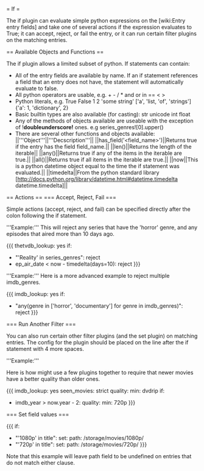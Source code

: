 = If =

The if plugin can evaluate simple python expressions on the [wiki:Entry entry fields] and take one of several actions if the expression evaluates to True; it can accept, reject, or fail the entry, or it can run certain filter plugins on the matching entries.

== Available Objects and Functions ==

The if plugin allows a limited subset of python. If statements can contain:
- All of the entry fields are available by name. If an if statement references a field that an entry does not have, the statement will automatically evaluate to false.
- All python operators are usable, e.g. + - / * and or in == < >
- Python literals, e.g. True False 1 2 'some string' ['a', 'list, 'of', 'strings'] {'a': 1, 'dictionary', 2}
- Basic builtin types are also available (for casting): str unicode int float
- Any of the methods of objects available are useable with the exception of !__doubleunderscore!__ ones. e.g series_genres![0].upper()
- There are several other functions and objects available:
||'''Object'''||'''Decscription'''||
||has_field('<field_name>')||Returns true if the entry has the field field_name.||
||len(<iterable>)||Returns the length of the iterable||
||any(<iterable>)||Returns true if any of the items in the iterable are true.||
||all(<iterable>)||Returns true if all items in the iterable are true.||
||now||This is a python datetime object equal to the time the if statement was evaluated.||
||timedelta||From the python standard library [http://docs.python.org/library/datetime.html#datetime.timedelta datetime.timedelta]||

== Actions ==
=== Accept, Reject, Fail ===

Simple actions (accept, reject, and fail) can be specified directly after the colon following the if statement.

'''Example:''' This will reject any series that have the 'horror' genre, and any episodes that aired more than 10 days ago.

{{{
thetvdb_lookup: yes
if:
  - "'Reality' in series_genres": reject
  - ep_air_date < now - timedelta(days=10): reject
}}}

'''Example:''' Here is a more advanced example to reject multiple imdb_genres.

{{{
imdb_lookup: yes
if:
  - "any(genre in ['horror', 'documentary'] for genre in imdb_genres)": reject
}}}

=== Run Another Filter ===

You can also run certain other filter plugins (and the set plugin) on matching entries. The config for the plugin should be placed on the line after the if statement with 4 more spaces.

'''Example:'''

Here is how might use a few plugins together to require that newer movies have a better quality than older ones.

{{{
imdb_lookup: yes
seen_movies: strict
quality:
  min: dvdrip
if:
  - imdb_year > now.year - 2:
      quality:
        min: 720p
}}}

=== Set field values ===

{{{
if:
  - "'1080p' in title":
      set:
        path: /storage/movies/1080p/
  - "'720p' in title":
      set:
        path: /storage/movies/720p/
}}}

Note that this example will leave path field to be undefined on entries that do not match either clause.